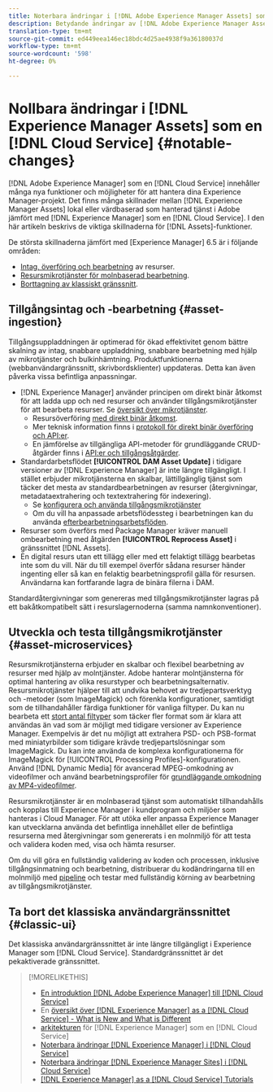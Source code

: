 ```yaml
---
title: Noterbara ändringar i [!DNL Adobe Experience Manager Assets] som a [!DNL Cloud Service]
description: Betydande ändringar av [!DNL Adobe Experience Manager Assets] in [!DNL Experience Manager] as a [!DNL Cloud Service] jämfört med [!DNL Adobe Experience Manager 6.5.
translation-type: tm+mt
source-git-commit: ed449eea146ec18bdc4d25ae4938f9a36180037d
workflow-type: tm+mt
source-wordcount: '598'
ht-degree: 0%

---
```



# Nollbara ändringar i [!DNL Experience Manager Assets] som en [!DNL Cloud Service] {#notable-changes}

[!DNL Adobe Experience Manager] som en  [!DNL Cloud Service] innehåller många nya funktioner och möjligheter för att hantera dina Experience Manager-projekt. Det finns många skillnader mellan [!DNL Experience Manager Assets] lokal eller värdbaserad som hanterad tjänst i Adobe jämfört med [!DNL Experience Manager] som en [!DNL Cloud Service]. I den här artikeln beskrivs de viktiga skillnaderna för [!DNL Assets]-funktioner.

De största skillnaderna jämfört med [Experience Manager] 6.5 är i följande områden:

* [Intag, överföring och bearbetning](#asset-ingestion) av resurser.
* [Resursmikrotjänster för molnbaserad bearbetning](#asset-microservices).
* [Borttagning av klassiskt gränssnitt](#classic-ui).

## Tillgångsintag och -bearbetning {#asset-ingestion}

Tillgångsuppladdningen är optimerad för ökad effektivitet genom bättre skalning av intag, snabbare uppladdning, snabbare bearbetning med hjälp av mikrotjänster och bulkinhämtning. Produktfunktionerna (webbanvändargränssnitt, skrivbordsklienter) uppdateras. Detta kan även påverka vissa befintliga anpassningar.

* [!DNL Experience Manager] använder principen om direkt binär åtkomst för att ladda upp och ned resurser och använder tillgångsmikrotjänster för att bearbeta resurser. Se [översikt över mikrotjänster](/help/assets/asset-microservices-overview.md).
   * Resursöverföring [med direkt binär åtkomst](/help/assets/asset-microservices-overview.md#asset-upload-with-direct-binary-access).
   * Mer teknisk information finns i [protokoll för direkt binär överföring och API:er](/help/assets/developer-reference-material-apis.md#upload-binary).
   * En jämförelse av tillgängliga API-metoder för grundläggande CRUD-åtgärder finns i [API:er och tillgångsåtgärder](/help/assets/developer-reference-material-apis.md#use-cases-and-apis).
* Standardarbetsflödet **[!UICONTROL DAM Asset Update]** i tidigare versioner av [!DNL Experience Manager] är inte längre tillgängligt. I stället erbjuder mikrotjänsterna en skalbar, lättillgänglig tjänst som täcker det mesta av standardbearbetningen av resurser (återgivningar, metadataextrahering och textextrahering för indexering).
   * Se [konfigurera och använda tillgångsmikrotjänster](/help/assets/asset-microservices-configure-and-use.md)
   * Om du vill ha anpassade arbetsflödessteg i bearbetningen kan du använda [efterbearbetningsarbetsflöden](/help/assets/asset-microservices-configure-and-use.md#post-processing-workflows).
* Resurser som överförs med Package Manager kräver manuell ombearbetning med åtgärden **[!UICONTROL Reprocess Asset]** i gränssnittet [!DNL Assets].
* En digital resurs utan ett tillägg eller med ett felaktigt tillägg bearbetas inte som du vill. När du till exempel överför sådana resurser händer ingenting eller så kan en felaktig bearbetningsprofil gälla för resursen. Användarna kan fortfarande lagra de binära filerna i DAM.

Standardåtergivningar som genereras med tillgångsmikrotjänster lagras på ett bakåtkompatibelt sätt i resurslagernoderna (samma namnkonventioner).

## Utveckla och testa tillgångsmikrotjänster {#asset-microservices}

Resursmikrotjänsterna erbjuder en skalbar och flexibel bearbetning av resurser med hjälp av molntjänster. Adobe hanterar molntjänsterna för optimal hantering av olika resurstyper och bearbetningsalternativ. Resursmikrotjänster hjälper till att undvika behovet av tredjepartsverktyg och -metoder (som ImageMagick) och förenkla konfigurationer, samtidigt som de tillhandahåller färdiga funktioner för vanliga filtyper. Du kan nu bearbeta ett [stort antal filtyper](/help/assets/file-format-support.md) som täcker fler format som är klara att användas än vad som är möjligt med tidigare versioner av Experience Manager. Exempelvis är det nu möjligt att extrahera PSD- och PSB-format med miniatyrbilder som tidigare krävde tredjepartslösningar som ImageMagick. Du kan inte använda de komplexa konfigurationerna för ImageMagick för [!UICONTROL Processing Profiles]-konfigurationen. Använd [!DNL Dynamic Media] för avancerad MPEG-omkodning av videofilmer och använd bearbetningsprofiler för [grundläggande omkodning av MP4-videofilmer](/help/assets/manage-video-assets.md#transcode-video).

Resursmikrotjänster är en molnbaserad tjänst som automatiskt tillhandahålls och kopplas till Experience Manager i kundprogram och miljöer som hanteras i Cloud Manager. För att utöka eller anpassa Experience Manager kan utvecklarna använda det befintliga innehållet eller de befintliga resurserna med återgivningar som genererats i en molnmiljö för att testa och validera koden med, visa och hämta resurser.

Om du vill göra en fullständig validering av koden och processen, inklusive tillgångsinmatning och bearbetning, distribuerar du kodändringarna till en molnmiljö med [pipeline](/help/implementing/cloud-manager/configure-pipeline.md) och testar med fullständig körning av bearbetning av tillgångsmikrotjänster.

## Ta bort det klassiska användargränssnittet {#classic-ui}

Det klassiska användargränssnittet är inte längre tillgängligt i Experience Manager som [!DNL Cloud Service]. Standardgränssnittet är det pekaktiverade gränssnittet.

>[!MORELIKETHIS]
>
>* [En introduktion  [!DNL Adobe Experience Manager] till [!DNL Cloud Service]](/help/overview/introduction.md)
>* En [översikt över [!DNL Experience Manager] as a [!DNL Cloud Service] - What is New and What is Different](/help/overview/what-is-new-and-different.md)
>* [arkitekturen](/help/core-concepts/architecture.md) för [!DNL Experience Manager] som en [!DNL Cloud Service]
>* [Noterbara ändringar  [!DNL Experience Manager] i [!DNL Cloud Service]](/help/release-notes/aem-cloud-changes.md)
>* [Noterbara ändringar  [!DNL Experience Manager Sites] i [!DNL Cloud Service]](/help/sites-cloud/sites-cloud-changes.md)
>* [[!DNL Experience Manager] as a [!DNL Cloud Service] Tutorials](https://experienceleague.adobe.com/docs/experience-manager-learn/cloud-service/overview.html)


